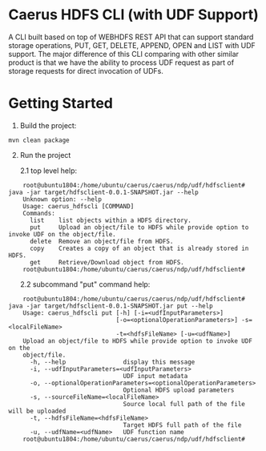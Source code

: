 # Caerus HDFS CLI (with UDF Support)

A CLI built based on top of WEBHDFS REST API that can support standard storage operations, PUT, GET, DELETE, APPEND, OPEN and LIST with UDF support. 
The major difference of this CLI comparing with other similar product is that we have the ability to process UDF request as part of storage requests for direct invocation of UDFs.

# Getting Started
1. Build the project:
```
mvn clean package
```
2. Run the project

&nbsp;&nbsp;&nbsp;&nbsp;&nbsp;&nbsp;2.1 top level help:
```
    root@ubuntu1804:/home/ubuntu/caerus/caerus/ndp/udf/hdfsclient# java -jar target/hdfsclient-0.0.1-SNAPSHOT.jar --help
    Unknown option: --help
    Usage: caerus_hdfscli [COMMAND]
    Commands:
      list    list objects within a HDFS directory.
      put     Upload an object/file to HDFS while provide option to invoke UDF on the object/file.
      delete  Remove an object/file from HDFS.
      copy    Creates a copy of an object that is already stored in HDFS.
      get     Retrieve/Download object from HDFS.
    root@ubuntu1804:/home/ubuntu/caerus/caerus/ndp/udf/hdfsclient#

```
&nbsp;&nbsp;&nbsp;&nbsp;&nbsp;&nbsp;2.2 subcommand "put" command help:
```
    root@ubuntu1804:/home/ubuntu/caerus/caerus/ndp/udf/hdfsclient# java -jar target/hdfsclient-0.0.1-SNAPSHOT.jar put --help
    Usage: caerus_hdfscli put [-h] [-i=<udfInputParameters>]
                              [-o=<optionalOperationParameters>] -s=<localFileName>
                              -t=<hdfsFileName> [-u=<udfName>]
    Upload an object/file to HDFS while provide option to invoke UDF on the
    object/file.
      -h, --help                display this message
      -i, --udfInputParameters=<udfInputParameters>
                                UDF input metadata
      -o, --optionalOperationParameters=<optionalOperationParameters>
                                Optional HDFS upload parameters
      -s, --sourceFileName=<localFileName>
                                Source local full path of the file will be uploaded
      -t, --hdfsFileName=<hdfsFileName>
                                Target HDFS full path of the file
      -u, --udfName=<udfName>   UDF function name
    root@ubuntu1804:/home/ubuntu/caerus/caerus/ndp/udf/hdfsclient#
```
